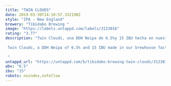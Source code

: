 ```yaml
---
title: "TWIN CLOUDS"
date: 2019-03-30T14:10:57.332198Z
style: "IPA - New England"
brewery: "Tibidabo Brewing "
image: "https://labels.untappd.com/labels/3123016"
rating: "3.77"
description: "Twin Clouds, una DDH Neipa de 6.5%y 15 IBU hecha en nuestra fábrica brewhouse de Barcelona. Se trata de una cerveza turbia cargada con los lúpulos Mosaic, Simcoe e Idaho 7 y que presenta un amargor bajo y aromas de mango, mandarina y melocotón.   Twin Clouds, a DDH Neipa of 6.5% and 15 IBU made in our brewhouse factory in Barcelona. It is a cloudy beer loaded with Mosaic, Simcoe and Idaho 7 and presents a low bitterness and aromas of mango, tangerine and peach.  "
untappd_url: "https://untappd.com/b/tibidabo-brewing-twin-clouds/3123016"
abv: "6.5"
ibu: "15"
robots: noindex,nofollow
---
```

